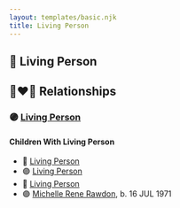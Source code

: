 ```yaml
---
layout: templates/basic.njk
title: Living Person
---
```

## 🔵 Living Person


## 👩‍❤️‍👨 Relationships

### 🟣 [Living Person](/people/4/49057172)

#### Children With Living Person
* 🔵 [Living Person](/people/4/49841742)
* 🟣 [Living Person](/people/8/89857212)
* 🔵 [Living Person](/people/7/70994336)
* 🟣 [Michelle Rene Rawdon](/people/1/18373170), b. 16 JUL 1971